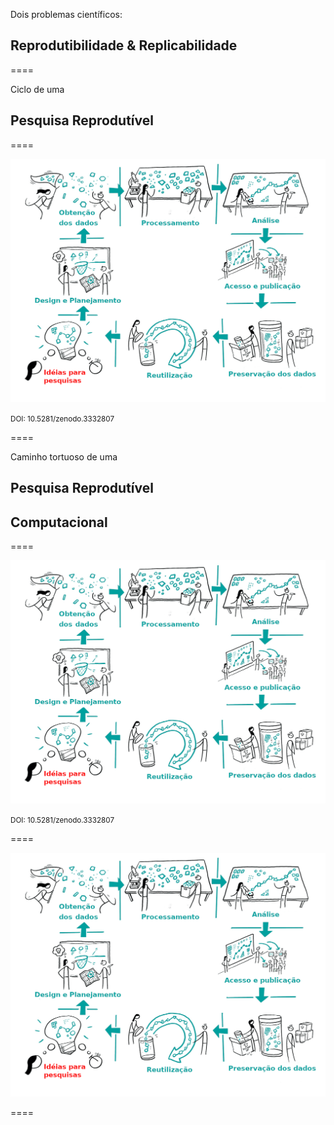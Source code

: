 Dois problemas científicos:

## Reprodutibilidade & Replicabilidade

====

Ciclo de uma
## Pesquisa Reprodutível

====

![avatar][avatar]

[avatar]: ../shared/img/research-cycle.png

<small>DOI: 10.5281/zenodo.3332807</small>

====

Caminho tortuoso de uma
## Pesquisa Reprodutível
## Computacional

====

![avatar][avatar]

[avatar]: ../shared/img/reproducibility.png

<small>DOI: 10.5281/zenodo.3332807</small>

====

![avatar][avatar]

[avatar]: ../shared/img/111.png

====
